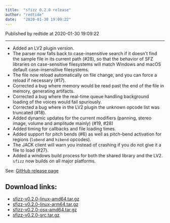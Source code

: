```yaml
---
title:  "sfizz 0.2.0 release"
author: "redtide"
date:   "2020-01-30 19:09:22"
---
```

Published by redtide at 2020-01-30 19:09:22

---
- Added an LV2 plugin version.
- The parser now falls back to case-insensitive search if it doesn't find the sample file in its current path (#28), so that the behavior of SFZ libraries on case-sensitive filesystems will match Windows and macOS default case-insensitive filesystems.
- The file now reload automatically on file change, and you can force a reload if necessary (#17).
- Corrected a bug where memory would be read past the end of the file in memory, generating artifacts.
- Corrected a bug where the real-time queue handling background loading of the voices would fail spuriously.
- Corrected a bug where in the LV2 plugin the unknown opcode list was truncated (#18).
- Added dynamic updates for the current modifiers (panning, stereo image, volume and amplitude mainly) (#19, #28)
- Added timing for callbacks and file loading times.
- Added support for pitch bends (#6) as well as pitch-bend activation for regions (`lobend` and `hibend` opcodes).
- The JACK client will warn you instead of crashing if you do not give it a file to load (#27).
- Added a windows build process for both the shared library and the LV2. `sfizz` now builds on all major platforms.


See: [GitHub release page](https://github.com/sfztools/sfizz/releases/tag/v0.2.0)

## Download links:

- [sfizz-v0.2.0-linux-amd64.tar.gz](https://github.com/sfztools/sfizz/releases/download/v0.2.0/sfizz-v0.2.0-linux-amd64.tar.gz)
- [sfizz-v0.2.0-linux-arm64.tar.gz](https://github.com/sfztools/sfizz/releases/download/v0.2.0/sfizz-v0.2.0-linux-arm64.tar.gz)
- [sfizz-v0.2.0-osx-amd64.tar.gz](https://github.com/sfztools/sfizz/releases/download/v0.2.0/sfizz-v0.2.0-osx-amd64.tar.gz)
- [sfizz-v0.2.0-src.tar.gz](https://github.com/sfztools/sfizz/releases/download/v0.2.0/sfizz-v0.2.0-src.tar.gz)

